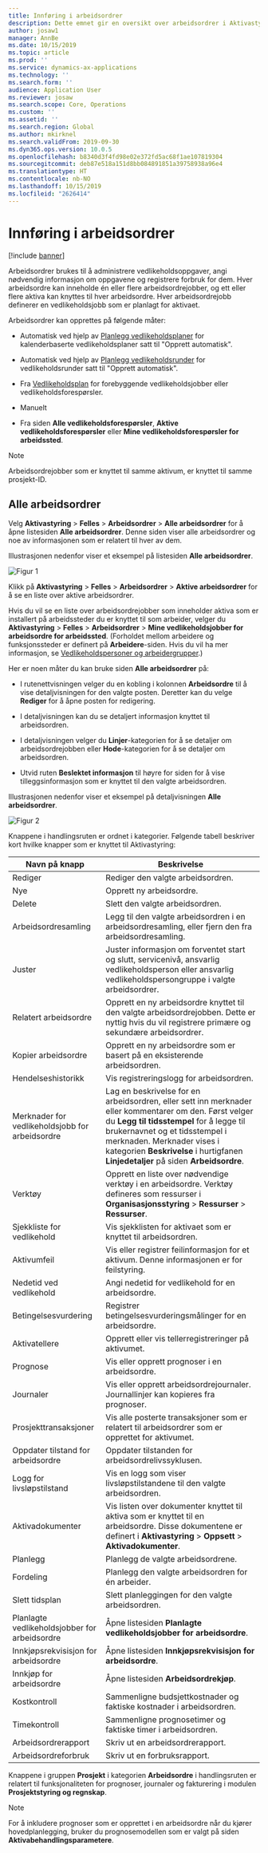 ```yaml
---
title: Innføring i arbeidsordrer
description: Dette emnet gir en oversikt over arbeidsordrer i Aktivastyring.
author: josaw1
manager: AnnBe
ms.date: 10/15/2019
ms.topic: article
ms.prod: ''
ms.service: dynamics-ax-applications
ms.technology: ''
ms.search.form: ''
audience: Application User
ms.reviewer: josaw
ms.search.scope: Core, Operations
ms.custom: ''
ms.assetid: ''
ms.search.region: Global
ms.author: mkirknel
ms.search.validFrom: 2019-09-30
ms.dyn365.ops.version: 10.0.5
ms.openlocfilehash: b8340d3f4fd98e02e372fd5ac68f1ae107819304
ms.sourcegitcommit: deb87e518a151d8bb084891851a39758938a96e4
ms.translationtype: HT
ms.contentlocale: nb-NO
ms.lasthandoff: 10/15/2019
ms.locfileid: "2626414"
---
```

# <a name="introduction-to-work-orders"></a>Innføring i arbeidsordrer

[!include [banner](../../includes/banner.md)]



Arbeidsordrer brukes til å administrere vedlikeholdsoppgaver, angi nødvendig informasjon om oppgavene og registrere forbruk for dem. Hver arbeidsordre kan inneholde én eller flere arbeidsordrejobber, og ett eller flere aktiva kan knyttes til hver arbeidsordre. Hver arbeidsordrejobb definerer en vedlikeholdsjobb som er planlagt for aktivaet.

Arbeidsordrer kan opprettes på følgende måter:

- Automatisk ved hjelp av [Planlegg vedlikeholdsplaner](../preventive-and-reactive-maintenance/schedule-maintenance-plans.md) for kalenderbaserte vedlikeholdsplaner satt til "Opprett automatisk".

- Automatisk ved hjelp av [Planlegg vedlikeholdsrunder](../preventive-and-reactive-maintenance/maintenance-rounds.md) for vedlikeholdsrunder satt til "Opprett automatisk".

- Fra [Vedlikeholdsplan](../preventive-and-reactive-maintenance/maintenance-schedule.md) for forebyggende vedlikeholdsjobber eller vedlikeholdsforespørsler.

- Manuelt

- Fra siden **Alle vedlikeholdsforespørsler**, **Aktive vedlikeholdsforespørsler** eller **Mine vedlikeholdsforespørsler for arbeidssted**.

>[!NOTE]
>Arbeidsordrejobber som er knyttet til samme aktivum, er knyttet til samme prosjekt-ID.

## <a name="all-work-orders"></a>Alle arbeidsordrer

Velg **Aktivastyring** > **Felles** > **Arbeidsordrer** > **Alle arbeidsordrer** for å åpne listesiden **Alle arbeidsordrer**. Denne siden viser alle arbeidsordrer og noe av informasjonen som er relatert til hver av dem.

Illustrasjonen nedenfor viser et eksempel på listesiden **Alle arbeidsordrer**.

![Figur 1](media/01-work-orders.png)

Klikk på **Aktivastyring** > **Felles** > **Arbeidsordrer** > **Aktive arbeidsordrer** for å se en liste over aktive arbeidsordrer. 

Hvis du vil se en liste over arbeidsordrejobber som inneholder aktiva som er installert på arbeidssteder du er knyttet til som arbeider, velger du **Aktivastyring** > **Felles** > **Arbeidsordrer** > **Mine vedlikeholdsjobber for arbeidsordre for arbeidssted**. (Forholdet mellom arbeidere og funksjonssteder er definert på **Arbeidere**-siden. Hvis du vil ha mer informasjon, se [Vedlikeholdspersoner og arbeidergrupper](../setup-for-objects/workers-and-worker-groups.md).)

Her er noen måter du kan bruke siden **Alle arbeidsordrer** på:

- I rutenettvisningen velger du en kobling i kolonnen **Arbeidsordre** til å vise detaljvisningen for den valgte posten. Deretter kan du velge **Rediger** for å åpne posten for redigering.

- I detaljvisningen kan du se detaljert informasjon knyttet til arbeidsordren.  

- I detaljvisningen velger du **Linjer**-kategorien for å se detaljer om arbeidsordrejobben eller **Hode**-kategorien for å se detaljer om arbeidsordren.  

- Utvid ruten **Beslektet informasjon** til høyre for siden for å vise tilleggsinformasjon som er knyttet til den valgte arbeidsordren.

Illustrasjonen nedenfor viser et eksempel på detaljvisningen **Alle arbeidsordrer**.

![Figur 2](media/02-work-orders.png)


Knappene i handlingsruten er ordnet i kategorier. Følgende tabell beskriver kort hvilke knapper som er knyttet til Aktivastyring:



| Navn på knapp                     | Beskrivelse                                                                                                                                                                                                                                                             |
|---------------------------------|-------------------------------------------------------------------------------------------------------------------------------------------------------------------------------------------------------------------------------------------------------------------------|
| Rediger                            | Rediger den valgte arbeidsordren.                                                                                                                                                                                                                                           |
| Nye                             | Opprett ny arbeidsordre.                                                                                                                                                                                                                                                  |
| Delete                          | Slett den valgte arbeidsordren.                                                                                                                                                                                                                                         |
| Arbeidsordresamling                 | Legg til den valgte arbeidsordren i en arbeidsordresamling, eller fjern den fra arbeidsordresamling.                                                                                                                                                                                           |
| Juster                          | Juster informasjon om forventet start og slutt, servicenivå, ansvarlig vedlikeholdsperson eller ansvarlig vedlikeholdspersongruppe i valgte arbeidsordrer.                                                                                                                                     |
| Relatert arbeidsordre              | Opprett en ny arbeidsordre knyttet til den valgte arbeidsordrejobben. Dette er nyttig hvis du vil registrere primære og sekundære arbeidsordrer.                                                                                                                              |
| Kopier arbeidsordre                 | Opprett en ny arbeidsordre som er basert på en eksisterende arbeidsordren.                                                                                                                                                                                                               |
| Hendelseshistorikk                   | Vis registreringslogg for arbeidsordren.                                                                                                                                                                                                                |
| Merknader for vedlikeholdsjobb for arbeidsordre                           | Lag en beskrivelse for en arbeidsordren, eller sett inn merknader eller kommentarer om den. Først velger du **Legg til tidsstempel** for å legge til brukernavnet og et tidsstempel i merknaden. Merknader vises i kategorien **Beskrivelse** i hurtigfanen **Linjedetaljer** på siden **Arbeidsordre**.         |
| Verktøy                           | Opprett en liste over nødvendige verktøy i en arbeidsordre. Verktøy defineres som ressurser i **Organisasjonsstyring** > **Ressurser** > **Ressurser**.                                                                                                      |
| Sjekkliste for vedlikehold           | Vis sjekklisten for aktivaet som er knyttet til arbeidsordren.                                                                                                                                                                                                              |
| Aktivumfeil                     | Vis eller registrer feilinformasjon for et aktivum. Denne informasjonen er for feilstyring.                                                                                                                                                                                      |
| Nedetid ved vedlikehold            | Angi nedetid for vedlikehold for en arbeidsordre.                                                                                                                                                                                                                               |
| Betingelsesvurdering            | Registrer betingelsesvurderingsmålinger for en arbeidsordre.                                                                                                                                                                                                             |
| Aktivatellere                 | Opprett eller vis tellerregistreringer på aktivumet.                                                                                                                                                                                                                     |
| Prognose                        | Vis eller opprett prognoser i en arbeidsordre.                                                                                                                                                                                                                               |
| Journaler                        | Vis eller opprett arbeidsordrejournaler. Journallinjer kan kopieres fra prognoser.                                                                                                                                                                                         |
| Prosjekttransaksjoner            | Vis alle posterte transaksjoner som er relatert til arbeidsordrer som er opprettet for aktivumet.                                                                                                                                                                                             |
| Oppdater tilstand for arbeidsordre           | Oppdater tilstanden for arbeidsordrelivssyklusen.                                                                                                                                                                                                                                                |
| Logg for livsløpstilstand                      | Vis en logg som viser livsløpstilstandene til den valgte arbeidsordren.                                                                                                                                                                                                                   |
| Aktivadokumenter                | Vis listen over dokumenter knyttet til aktiva som er knyttet til en arbeidsordre. Disse dokumentene er definert i **Aktivastyring** > **Oppsett** > **Aktivadokumenter**.                                                                                                 |
| Planlegg                        | Planlegg de valgte arbeidsordrene.                                                                                                                                                                                                                                      |
| Fordeling            | Planlegg den valgte arbeidsordren for én arbeider.                                                                                                                                                                                                                        |
| Slett tidsplan                 | Slett planleggingen for den valgte arbeidsordren.                                                                                                                                                                                                                          |
| Planlagte vedlikeholdsjobber for arbeidsordre             | Åpne listesiden **Planlagte vedlikeholdsjobber for arbeidsordre**.                                                                                                                                                                                                                             |
| Innkjøpsrekvisisjon for arbeidsordre | Åpne listesiden **Innkjøpsrekvisisjon for arbeidsordre**.                                                                                                                                                                                                                 |
| Innkjøp for arbeidsordre             | Åpne listesiden **Arbeidsordrekjøp**.                                                                                                                                                                                                                             |
| Kostkontroll                    | Sammenligne budsjettkostnader og faktiske kostnader i arbeidsordren.                                                                                                                                                                                                                |
| Timekontroll                    | Sammenligne prognosetimer og faktiske timer i arbeidsordren.                                                                                                                                                                                                                |
| Arbeidsordrerapport               | Skriv ut en arbeidsordrerapport.                                                                                                                                                                                                                                                |
| Arbeidsordreforbruk          | Skriv ut en forbruksrapport.                                                                                                                                                                                                                                               |


Knappene i gruppen **Prosjekt** i kategorien **Arbeidsordre** i handlingsruten er relatert til funksjonaliteten for prognoser, journaler og fakturering i modulen **Prosjektstyring og regnskap**.

>[!NOTE]
>For å inkludere prognoser som er opprettet i en arbeidsordre når du kjører hovedplanlegging, bruker du prognosemodellen som er valgt på siden **Aktivabehandlingsparametere**.

